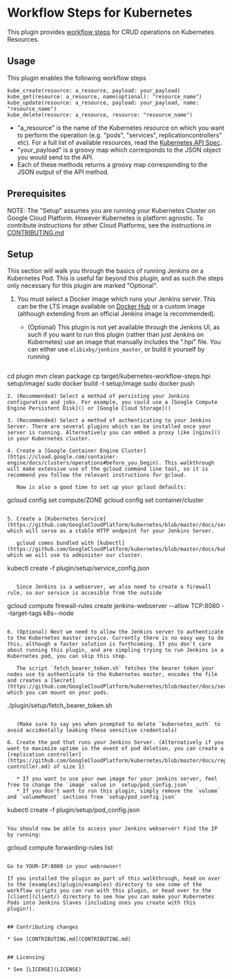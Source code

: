 # Workflow Steps for Kubernetes

This plugin provides [workflow steps](https://github.com/jenkinsci/workflow-plugin/) for CRUD operations on Kubernetes Resources.

## Usage

This plugin enables the following workflow steps

```
kube_create(resource: a_resource, payload: your_payload)
kube_get(resource: a_resource, name(optional): "resource_name")
kube_update(resource: a_resource, payload: your_payload, name: "resource_name")
kube_delete(resource: a_resource, resource: "resource_name")
```

* "a\_resource" is the name of the Kubernetes resource on which you want to perform the operation (e.g. "pods", "services", replicationcontrollers" etc). For a full list of available resources, read the [Kubernetes API Spec](http://kubernetes.io/third_party/swagger-ui/#!/v1beta3/).
* "your\_payload" is a groovy map which corresponds to the JSON object you would send to the API.
* Each of these methods returns a groovy map corresponding to the JSON output of the API method.

## Prerequisites

NOTE: The "Setup" assumes you are running your Kubernetes Cluster on Google Cloud Platform. However Kubernetes is platform agnostic. To contribute instructions for other Cloud Platforms, see the instructions in [CONTRIBUTING.md](CONTRIBUTING.md)

## Setup

This section will walk you through the basics of running Jenkins on a Kubernetes Pod. This is useful far beyond this plugin, and as such the steps only necessary for this plugin are marked "Optional".

1. You must select a Docker image which runs your Jenkins server. This can be the LTS image available on [Docker Hub](https://registry.hub.docker.com/_/jenkins/) or a custom image (although extending from an official Jenkins image is recommended).

   * (Optional) This plugin is not yet available through the Jenkins UI, as such if you want to run this plugin (rather than just Jenkins on Kubernetes) use an image that manually includes the ".hpi" file. You can either use `elibixby/jenkins_master`, or build it yourself by running

     ```
cd plugin
mvn clean package
cp target/kubernetes-workflow-steps.hpi setup/image/
sudo docker build -t <image-name-of-your-choice> setup/image
sudo docker push <image-name-of-your-choice>
```
2. (Recommended) Select a method of persisting your Jenkins configuration and jobs. For example, you could use a [Google Compute Engine Persistent Disk]() or [Google Cloud Storage]()

3. (Recommended) Select a method of authenticating to your Jenkins Server. There are several plugins which can be installed once your server is running. Alternatively you can embed a proxy like [nginx]() in your Kubernetes cluster.

4. Create a [Google Container Engine Cluster](https://cloud.google.com/container-engine/docs/clusters/operations#before_you_begin). This walkthrough will make extensive use of the gcloud command line tool, so it is recommend you follow the relevant instructions for gcloud.

   Now is also a good time to set up your gcloud defaults:

   ```
gcloud config set compute/ZONE <zone-of-your-cluster>
gcloud config set container/cluster <name-of-your-cluster>
```

5. Create a [Kubernetes Service](https://github.com/GoogleCloudPlatform/kubernetes/blob/master/docs/services.md) which will serve as a stable HTTP endpoint for your Jenkins Server.

   gcloud comes bundled with [kubectl](https://github.com/GoogleCloudPlatform/kubernetes/blob/master/docs/kubectl.md) which we will use to administer our cluster.

   ```
kubectl create -f plugin/setup/service_config.json
```

   Since Jenkins is a webserver, we also need to create a firewall rule, so our service is accesible from the outside

   ```
gcloud compute firewall-rules create jenkins-webserver --allow TCP:8080 --target-tags k8s-<name-of-your-cluster>-node
```

6. (Optional) Next we need to allow the Jenkins server to authenticate to the Kubernetes master service. Currently there is no easy way to do this, although a faster solution is forthcoming. If you don't care about running this plugin, and are simpling trying to run Jenkins in a Kubernetes pod, you can skip this step.

   The script `fetch_bearer_token.sh` fetches the bearer token your nodes use to authenticate to the Kubernetes master, encodes the file and creates a [Secret](https://github.com/GoogleCloudPlatform/kubernetes/blob/master/docs/secrets.md) which you can mount on your pods.

   ```
./plugin/setup/fetch_bearer_token.sh <name-of-your-cluster>
```

   (Make sure to say yes when prompted to delete `kubernetes_auth` to avoid accidentally leaking these sensitive credentials)

6. Create the pod that runs your Jenkins Server. (Alternatively if you want to maximize uptime in the event of pod deletion, you can create a [replication controller](https://github.com/GoogleCloudPlatform/kubernetes/blob/master/docs/replication-controller.md) of size 1)

   * If you want to use your own image for your jenkins server, feel free to change the `image` value in `setup/pod_config.json`
   * If you don't want to run this plugin, simply remove the `volume` and `volumeMount` sections from `setup/pod_config.json`

   ```
kubectl create -f plugin/setup/pod_config.json
```

You should now be able to access your Jenkins webserver! Find the IP by running:

```
gcloud compute forwarding-rules list
```

Go to YOUR-IP:8080 in your webrowser!

If you installed the plugin as part of this walkthrough, head on over to the [examples](plugin/examples) directory to see some of the workflow scripts you can run with this plugin, or head over to the [client](client/) directory to see how you can make your Kubernetes Pods into Jenkins Slaves (including ones you create with this plugin!).


## Contributing changes

* See [CONTRIBUTING.md](CONTRIBUTING.md)


## Licensing

* See [LICENSE](LICENSE)
